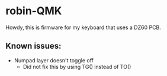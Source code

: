 # robin-QMK
Howdy, this is firmware for my keyboard that uses a DZ60 PCB.

## Known issues:
- Numpad layer doesn't toggle off
  - Did not fix this by using TG() instead of TO()

